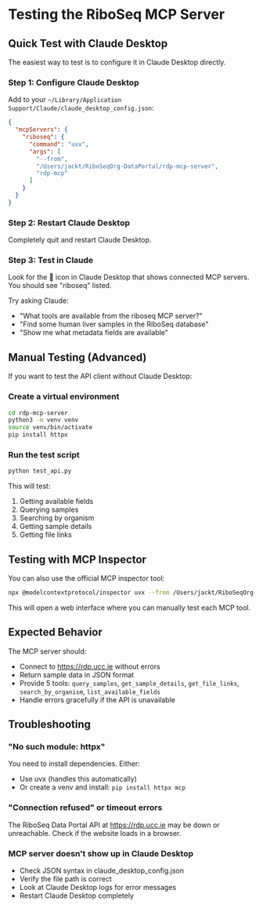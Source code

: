 # Testing the RiboSeq MCP Server

## Quick Test with Claude Desktop

The easiest way to test is to configure it in Claude Desktop directly.

### Step 1: Configure Claude Desktop

Add to your `~/Library/Application Support/Claude/claude_desktop_config.json`:

```json
{
  "mcpServers": {
    "riboseq": {
      "command": "uvx",
      "args": [
        "--from",
        "/Users/jackt/RiboSeqOrg-DataPortal/rdp-mcp-server",
        "rdp-mcp"
      ]
    }
  }
}
```

### Step 2: Restart Claude Desktop

Completely quit and restart Claude Desktop.

### Step 3: Test in Claude

Look for the 🔌 icon in Claude Desktop that shows connected MCP servers. You should see "riboseq" listed.

Try asking Claude:

- "What tools are available from the riboseq MCP server?"
- "Find some human liver samples in the RiboSeq database"
- "Show me what metadata fields are available"

## Manual Testing (Advanced)

If you want to test the API client without Claude Desktop:

### Create a virtual environment

```bash
cd rdp-mcp-server
python3 -m venv venv
source venv/bin/activate
pip install httpx
```

### Run the test script

```bash
python test_api.py
```

This will test:
1. Getting available fields
2. Querying samples
3. Searching by organism
4. Getting sample details
5. Getting file links

## Testing with MCP Inspector

You can also use the official MCP inspector tool:

```bash
npx @modelcontextprotocol/inspector uvx --from /Users/jackt/RiboSeqOrg-DataPortal/rdp-mcp-server rdp-mcp
```

This will open a web interface where you can manually test each MCP tool.

## Expected Behavior

The MCP server should:
- Connect to https://rdp.ucc.ie without errors
- Return sample data in JSON format
- Provide 5 tools: `query_samples`, `get_sample_details`, `get_file_links`, `search_by_organism`, `list_available_fields`
- Handle errors gracefully if the API is unavailable

## Troubleshooting

### "No such module: httpx"
You need to install dependencies. Either:
- Use uvx (handles this automatically)
- Or create a venv and install: `pip install httpx mcp`

### "Connection refused" or timeout errors
The RiboSeq Data Portal API at https://rdp.ucc.ie may be down or unreachable. Check if the website loads in a browser.

### MCP server doesn't show up in Claude Desktop
- Check JSON syntax in claude_desktop_config.json
- Verify the file path is correct
- Look at Claude Desktop logs for error messages
- Restart Claude Desktop completely
